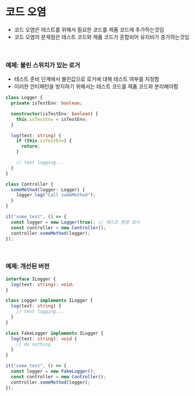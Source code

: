 # 코드 오염

- 코드 오염은 테스트를 위해서 필요한 코드를 제품 코드에 추가하는것임
- 코드 오염의 문제점은 테스트 코드와 제품 코드가 혼합되어 유지비가 증가하는것임

<br>

### 예제: 불린 스위치가 있는 로거

- 테스트 준비 단계에서 불린값으로 로거에 대해 테스트 여부를 지정함
- 이러한 안티패턴을 방지하기 위해서는 테스트 코드를 제품 코드와 분리해야함

```ts
class Logger {
  private isTestEnv: boolean;

  constructor(isTestEnv: boolean) {
    this.isTestEnv = isTestEnv;
  }

  log(text: string) {
    if (this.isTestEnv) {
      return;
    }

    // text logging...
  }
}

class Controller {
  someMethod(logger: Logger) {
    logger.log("Call someMethod");
  }
}

it("some_test", () => {
  const logger = new Logger(true); // 테스트 환경 표시
  const controller = new Controller();
  controller.someMethod(logger);
});
```

<br>

### 예제: 개선된 버전

```ts
interface ILogger {
  log(text: string): void;
}

class Logger implements ILogger {
  log(text: string) {
    // text logging...
  }
}

class FakeLogger implements ILogger {
  log(text: string): void {
    // do nothing
  }
}

it("some_test", () => {
  const logger = new FakeLogger();
  const controller = new Controller();
  controller.someMethod(logger);
});
```
